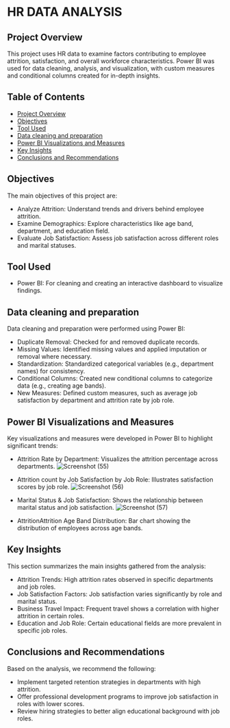 # HR DATA ANALYSIS

## Project Overview
This project uses HR data to examine factors contributing to employee attrition, satisfaction, and overall workforce characteristics. Power BI was used for data cleaning, analysis, and visualization, with custom measures and conditional columns created for in-depth insights.

## Table of Contents
- [Project Overview](#project-overview)
- [Objectives](#objectives)
- [Tool Used](#tool-used)
- [Data cleaning and preparation](#data-cleaning-and-preparation ) 
- [Power BI Visualizations and Measures](#power-bi-visualizations-and-measures)
- [Key Insights](#key-insights)
- [Conclusions and Recommendations](#conclusions-and-recommendations)

## Objectives
The main objectives of this project are:

- Analyze Attrition: Understand trends and drivers behind employee attrition.
- Examine Demographics: Explore characteristics like age band, department, and education field.
- Evaluate Job Satisfaction: Assess job satisfaction across different roles and marital statuses.


## Tool Used
- Power BI: For cleaning and creating an interactive dashboard to visualize findings.


## Data cleaning and preparation 

Data cleaning and preparation were performed using Power BI:

- Duplicate Removal: Checked for and removed duplicate records.
- Missing Values: Identified missing values and applied imputation or removal where necessary.
- Standardization: Standardized categorical variables (e.g., department names) for consistency.
- Conditional Columns: Created new conditional columns to categorize data (e.g., creating age bands).
- New Measures: Defined custom measures, such as average job satisfaction by department and attrition rate by job role.

## Power BI Visualizations and Measures

Key visualizations and measures were developed in Power BI to highlight significant trends:

- Attrition Rate by Department: Visualizes the attrition percentage across departments.
  ![Screenshot (55)](https://github.com/user-attachments/assets/1af003ee-b39c-4f25-9131-104ad9694722)

- Attrition count by Job Satisfaction by Job Role: Illustrates satisfaction scores by job role.
![Screenshot (56)](https://github.com/user-attachments/assets/0aa96b2e-4484-4bf6-9b66-534813a98803)

  
- Marital Status & Job Satisfaction: Shows the relationship between marital status and job satisfaction.
![Screenshot (57)](https://github.com/user-attachments/assets/ae294f7b-ce6b-419f-95d3-1263f37b8e27)

  
- AttritionAttrition  Age Band Distribution: Bar chart showing the distribution of employees across age bands.


## Key Insights
This section summarizes the main insights gathered from the analysis:

- Attrition Trends: High attrition rates observed in specific departments and job roles.
- Job Satisfaction Factors: Job satisfaction varies significantly by role and marital status.
- Business Travel Impact: Frequent travel shows a correlation with higher attrition in certain roles.
- Education and Job Role: Certain educational fields are more prevalent in specific job roles.
   


## Conclusions and Recommendations

Based on the analysis, we recommend the following:

- Implement targeted retention strategies in departments with high attrition.
- Offer professional development programs to improve job satisfaction in roles with lower scores.
- Review hiring strategies to better align educational background with job roles.
